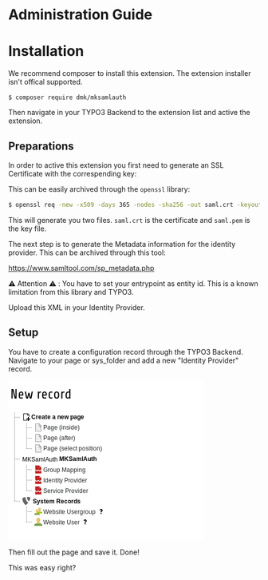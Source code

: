 # Administration Guide

# Installation

We recommend composer to install this extension. The extension installer isn't offical supported.

```
$ composer require dmk/mksamlauth
```

Then navigate in your TYPO3 Backend to the extension list and
active the extension.

## Preparations
In order to active this extension you first need to generate an SSL Certificate with the correspending key:

This can be easily archived through the `openssl` library:

```bash
$ openssl req -new -x509 -days 365 -nodes -sha256 -out saml.crt -keyout saml.pem
```

This will generate you two files. `saml.crt` is the certificate and `saml.pem` is the key file. 

The next step is to generate the Metadata information for
the identity provider. This can be archived through this tool:

https://www.samltool.com/sp_metadata.php

:warning: Attention :warning: : You have to set your entrypoint as entity id. This is a known limitation from this library and TYPO3.

Upload this XML in your Identity Provider. 

## Setup

You have to create a configuration record through the TYPO3 Backend. Navigate to your page or sys_folder and add a new "Identity Provider" record. 

![Identity Provider](./identity_provider.png)

Then fill out the page and save it. Done!

This was easy right?